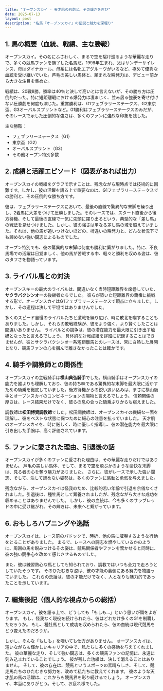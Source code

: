 ```yaml
---
title: "オープンスカイ - 天才肌の悲劇と、その輝きを再び"
date: 2025-07-13
layout: post
description: "名馬『オープンスカイ』の伝説と魅力を深堀り"
---
```


## 1. 馬の概要（血統、戦績、主な勝鞍）

オープンスカイ。その名にふさわしく、まるで空を駆け巡るような華麗な走りで、多くの競馬ファンを魅了した名馬だ。1998年生まれ、父はサンデーサイレンス、母はダイナカール。母系には名牝エアグルーヴがいるなど、極めて優秀な血統を受け継いでいた。芦毛の美しい馬体と、類まれな瞬発力は、デビュー前から大きな注目を集めた。

戦績は、20戦8勝。勝率は40％と決して高いとは言えないが、その勝ち方は圧倒的だった。特に短距離戦における爆発力は凄まじく、並み居る強豪を寄せ付けない圧勝劇を何度も演じた。重賞勝利は、G1フェブラリーステークス、G2東京盃、G3オーバルスプリントなど。G1勝利はフェブラリーステークスのみだが、そのレースで示した圧倒的な強さは、多くのファンに強烈な印象を残した。

主な勝鞍：

* フェブラリーステークス（G1）
* 東京盃（G2）
* オーバルスプリント（G3）
* その他オープン特別多数


## 2. 成績と活躍エピソード（図表があれば出力）

オープンスカイの戦績をグラフで示すことは、残念ながら現時点では技術的に困難です。しかし、彼の活躍を語る上で重要なのは、G1フェブラリーステークスでの勝利と、その圧倒的な勝ち方です。

彼は、フェブラリーステークスにおいて、最後の直線で驚異的な末脚を繰り出し、2着馬に大差をつけて圧勝しました。そのレースでは、スタート直後から後方待機、そして最後の直線で一気に先頭に躍り出るという、典型的な「差し馬」の戦法を見せつけました。しかし、彼の強さは単なる差し馬の域を超えていました。それは、他の馬が追いつけないほどの、桁違いの瞬発力と、どんな状況下でも諦めない強い闘志によるものでした。

オープン特別でも、彼の驚異的な末脚は何度も勝利に繋がりました。特に、不良馬場での活躍は目覚ましく、他の馬が苦戦する中、軽々と勝利を収める姿は、彼のタフさを物語っています。


## 3. ライバル馬との対決

オープンスキーの最大のライバルは、間違いなく当時短距離界を席巻していた、**サクラバクシンオー**の後継者たちでした。  彼らが築いた短距離界の覇権に挑戦する形で、オープンスカイはG1フェブラリーステークスで頂点に立ちました。しかし、その道程は決して平坦ではありませんでした。

多くのスピード自慢のライバルたちと激戦を繰り広げ、時に敗北を喫することもありました。しかし、それらの敗戦経験が、彼をより強く、より賢くしたことは間違いありません。  ライバルとの競争は、彼の潜在能力を最大限に引き出す触媒となったと言えるでしょう。  具体的な対戦成績を詳細に記録することはできませんが、彼とサクラバクシンオー系短距離馬とのレースは、常に白熱した展開となり、競馬ファンの心を掴んで離さなかったことは確かです。


## 4. 騎手や調教師との関係性

オープンスカイの主戦騎手は**横山典弘騎手**でした。横山騎手はオープンスカイの能力を誰よりも理解しており、彼の持ち味である驚異的な末脚を最大限に活かすための騎乗を徹底していました。後方待機からの鋭い追い込みは、まさに横山騎手とオープンスカイのコンビネーションの賜物と言えるでしょう。  信頼関係の厚さは、レース結果だけでなく、彼らの息の合った騎乗ぶりからも窺えました。

調教師は**松田博資調教師**でした。松田調教師は、オープンスカイの繊細な一面を理解し、彼をベストな状態に保つために細心の注意を払っていました。  天才肌のオープンスカイを、時に厳しく、時に優しく指導し、彼の潜在能力を最大限に引き出した手腕は、高く評価されています。


## 5. ファンに愛された理由、引退後の話

オープンスカイが多くのファンに愛された理由は、その華麗な走りだけではありません。  芦毛の美しい馬体、そして、まるで空を飛ぶかのような豪快な末脚は、見る者の心を奪う魅力がありました。  さらに、彼がレースで示した強い闘志、そして、決して諦めない姿勢は、多くのファンに感動と勇気を与えました。

残念ながら、オープンスカイは怪我のため、比較的若い年齢で引退を余儀なくされました。引退後は、種牡馬として繋養されましたが、残念ながら大きな成功を収めることはありませんでした。  しかし、彼の血統は、今も多くのサラブレッドの中に受け継がれ、その輝きは、未来へと繋がっています。


## 6. おもしろハプニングや逸話

オープンスカイは、レース前のパドックで、時折、他の馬に威嚇するような行動をとることがありました。  まるで、レースへの闘志を燃やしているかのように、周囲の馬を睨みつけるその姿は、競馬関係者やファンを驚かせると同時に、彼の強い闘争心を改めて感じさせるものでした。

また、彼は練習熱心な馬としても知られており、調教ではいつも全力で走ろうとしていたそうです。  そのひたむきな姿は、彼の才能の裏側にある努力を物語っていました。  これらの逸話は、彼の才能だけでなく、人となりも魅力的であったことを示しています。


## 7. 編集後記（個人的な視点からの総括）

オープンスカイ。彼を語る上で、どうしても「もしも…」という思いが頭をよぎります。 もし、怪我なく現役を続けられたら、彼はどれだけ多くのG1を制覇しただろうか。  もし、種牡馬として成功を収められたら、彼の血統は現代競馬をどう変えたのだろうか。

しかし、そんな「もしも」を嘆いても仕方がありません。  オープンスカイは、短いながらも輝かしいキャリアの中で、私たちに多くの感動を与えてくれました。  彼の華麗な走り、そして強い闘志は、多くの競馬ファンの記憶に、永遠に刻み込まれていることでしょう。  彼が残した功績は、決して消えることはありません。  そして、彼の存在は、競馬というスポーツの素晴らしさ、そして、競走馬たちのひたむきな努力を、改めて私たちに教えてくれます。  彼のような天才肌の馬の活躍は、これからも競馬界を彩り続けるでしょう。  オープンスカイ、本当にありがとう。そして、お疲れ様でした。

